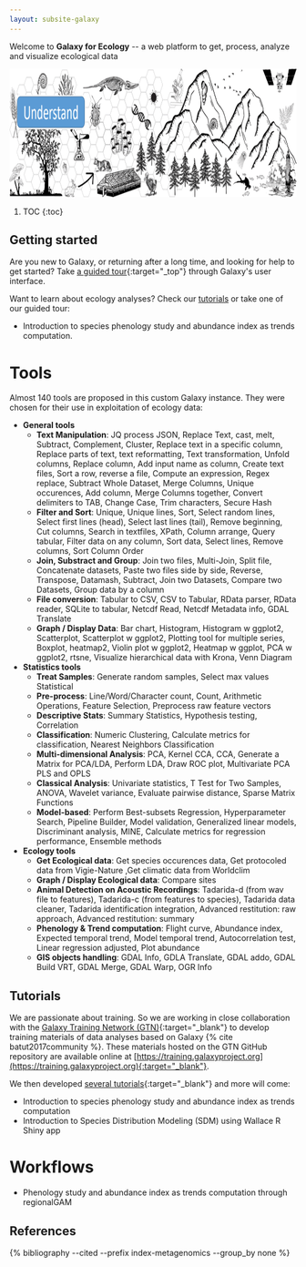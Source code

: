 ```yaml
---
layout: subsite-galaxy
---
```


Welcome to **Galaxy for Ecology** -- a web platform to get, process, analyze and visualize ecological data

<img src="/assets/media//Galaxy-E-concarneau-team-2018-logo.gif" height="225px" alt="PNDB french Biodiversity e-infrastructure"/>


1. TOC
{:toc}

## Getting started

Are you new to Galaxy, or returning after a long time, and looking for help to get started? Take [a guided tour](https://ecology.usegalaxy.eu/tours/core.galaxy_ui){:target="_top"} through Galaxy's user interface.

Want to learn about ecology analyses? Check our [tutorials](#tutorials) or take one of our guided tour:

- Introduction to species phenology study and abundance index as trends computation.

# Tools

Almost 140 tools are proposed in this custom Galaxy instance. They were chosen for their use in exploitation of ecology data:

- **General tools**
    - **Text Manipulation**: JQ process JSON, Replace Text, cast, melt, Subtract, Complement, Cluster, Replace text in a specific column, Replace parts of text, text reformatting, Text transformation, Unfold columns, Replace column, Add input name as column, Create text files, Sort a row, reverse a file, Compute an expression, Regex replace, Subtract Whole Dataset, Merge Columns, Unique occurences, Add column, Merge Columns together, Convert delimiters to TAB, Change Case, Trim characters, Secure Hash
    - **Filter and Sort**: Unique, Unique lines, Sort, Select random lines, Select first lines (head), Select last lines (tail), Remove beginning, Cut columns, Search in textfiles, XPath, Column arrange, Query tabular, Filter data on any column, Sort data, Select lines, Remove columns, Sort Column Order
    - **Join, Substract and Group**: Join two files, Multi-Join, Split file, Concatenate datasets, Paste two files side by side, Reverse, Transpose, Datamash, Subtract, Join two Datasets, Compare two Datasets, Group data by a column
    - **File conversion**: Tabular to CSV, CSV to Tabular, RData parser, RData reader, SQLite to tabular, Netcdf Read, Netcdf Metadata info, GDAL Translate
    - **Graph / Display Data**: Bar chart, Histogram, Histogram w ggplot2, Scatterplot, Scatterplot w ggplot2, Plotting tool for multiple series, Boxplot, heatmap2, Violin plot w ggplot2, Heatmap w ggplot, PCA w ggplot2, rtsne, Visualize hierarchical data with Krona, Venn Diagram
- **Statistics tools**
	- **Treat Samples**: Generate random samples, Select max values Statistical
	- **Pre-process**: Line/Word/Character count, Count, Arithmetic Operations, Feature Selection, Preprocess raw feature vectors
	- **Descriptive Stats**: Summary Statistics, Hypothesis testing, Correlation
	- **Classification**: Numeric Clustering, Calculate metrics for classification, Nearest Neighbors Classification
	- **Multi-dimensional Analysis**: PCA, Kernel CCA, CCA, Generate a Matrix for PCA/LDA, Perform LDA, Draw ROC plot, Multivariate PCA PLS and OPLS
	- **Classical Analysis**: Univariate statistics, T Test for Two Samples, ANOVA, Wavelet variance, Evaluate pairwise distance, Sparse Matrix Functions
	- **Model-based**: Perform Best-subsets Regression, Hyperparameter Search, Pipeline Builder, Model validation, Generalized linear models, Discriminant analysis, MINE, Calculate metrics for regression performance, Ensemble methods
- **Ecology tools**
    - **Get Ecological data**: Get species occurences data, Get protocoled data from Vigie-Nature ,Get climatic data from Worldclim
    - **Graph / Display Ecological data**: Compare sites
    - **Animal Detection on Acoustic Recordings**: Tadarida-d (from wav file to features), Tadarida-c (from features to species), Tadarida data cleaner, Tadarida identification integration, Advanced restitution: raw approach, Advanced restitution: summary
    - **Phenology & Trend computation**: Flight curve, Abundance index, Expected temporal trend, Model temporal trend, Autocorrelation test, Linear regression adjusted, Plot abundance
    - **GIS objects handling**: GDAL Info, GDLA Translate, GDAL addo, GDAL Build VRT, GDAL Merge, GDAL Warp, OGR Info


## Tutorials

We are passionate about training. So we are working in close collaboration with the [Galaxy Training Network (GTN)](https://galaxyproject.org/teach/gtn/){:target="_blank"} to develop training materials of data analyses based on Galaxy {% cite batut2017community %}. These materials hosted on the GTN GitHub repository are available online at [https://training.galaxyproject.org](https://training.galaxyproject.org){:target="_blank"}.

We then developed [several tutorials](https://training.galaxyproject.org/training-material/topics/ecology/){:target="_blank"} and more will come:

- Introduction to species phenology study and abundance index as trends computation
- Introduction to Species Distribution Modeling (SDM) using Wallace R Shiny app

# Workflows

- Phenology study and abundance index as trends computation through regionalGAM

## References
{% bibliography --cited --prefix index-metagenomics --group_by none %}
